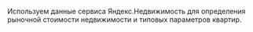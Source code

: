 Используем данные сервиса Яндекс.Недвижимость для определения рыночной стоимости недвижимости и типовых параметров квартир.
